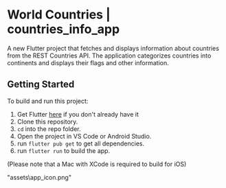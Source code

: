 # World Countries | countries_info_app

A new Flutter project that fetches and displays information about countries from the REST Countries API. 
The application categorizes countries into continents and displays their flags and other information.

## Getting Started
To build and run this project:

1. Get Flutter [here](https://flutter.dev) if you don't already have it
2. Clone this repository.
3. `cd` into the repo folder.
4. Open the project in VS Code or Android Studio.
5. run `flutter pub get` to get all dependencies.
6. run `flutter run` to build the app.

(Please note that a Mac with XCode is required to build for iOS)



"assets\app_icon.png"


